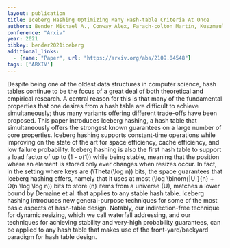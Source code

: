 ```yaml
---
layout: publication
title: Iceberg Hashing Optimizing Many Hash-table Criteria At Once
authors: Bender Michael A., Conway Alex, Farach-colton Martín, Kuszmaul William, Tagliavini Guido
conference: "Arxiv"
year: 2021
bibkey: bender2021iceberg
additional_links:
  - {name: "Paper", url: "https://arxiv.org/abs/2109.04548"}
tags: ['ARXIV']
---
```

Despite being one of the oldest data structures in computer science, hash tables continue to be the focus of a great deal of both theoretical and empirical research. A central reason for this is that many of the fundamental properties that one desires from a hash table are difficult to achieve simultaneously; thus many variants offering different trade-offs have been proposed. This paper introduces Iceberg hashing, a hash table that simultaneously offers the strongest known guarantees on a large number of core properties. Iceberg hashing supports constant-time operations while improving on the state of the art for space efficiency, cache efficiency, and low failure probability. Iceberg hashing is also the first hash table to support a load factor of up to \(1 - o(1)\) while being stable, meaning that the position where an element is stored only ever changes when resizes occur. In fact, in the setting where keys are \(\Theta(\log n)\) bits, the space guarantees that Iceberg hashing offers, namely that it uses at most \(\log \binom\{\|U\|\}\{n\} + O(n \log \log n)\) bits to store \(n\) items from a universe \(U\), matches a lower bound by Demaine et al. that applies to any stable hash table. Iceberg hashing introduces new general-purpose techniques for some of the most basic aspects of hash-table design. Notably, our indirection-free technique for dynamic resizing, which we call waterfall addressing, and our techniques for achieving stability and very-high probability guarantees, can be applied to any hash table that makes use of the front-yard/backyard paradigm for hash table design.
